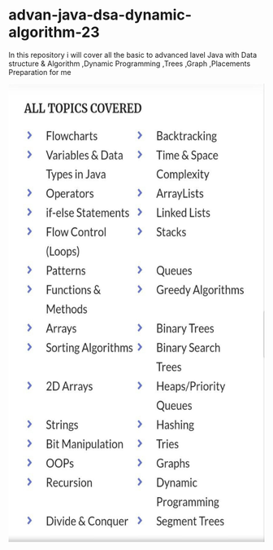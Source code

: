 # advan-java-dsa-dynamic-algorithm-23
In this repository i will cover all the basic to advanced lavel Java with Data structure & Algorithm ,Dynamic Programming ,Trees ,Graph ,Placements Preparation for me



<img src="Roadmap.jpg" alt="Girl in a jacket" width="600" height="900">
